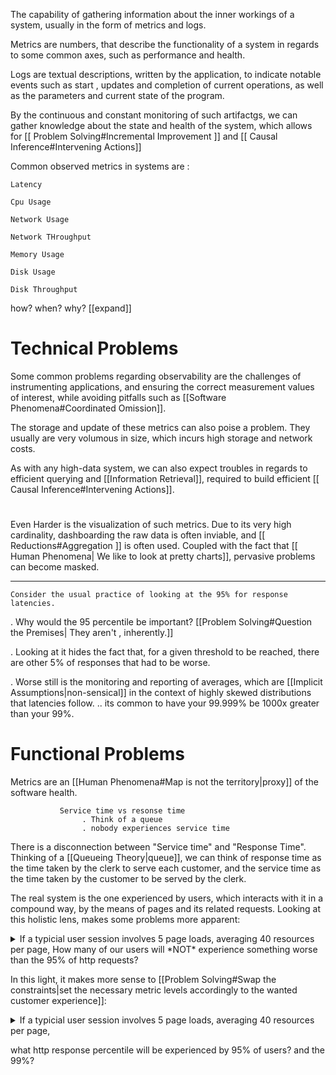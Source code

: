 The capability of gathering information about the inner workings of a system, usually in the form of metrics and logs.

Metrics are numbers, that describe the functionality of a system in regards to some common axes, such as performance and health.

Logs are textual descriptions, written by the application, to indicate notable events such as start , updates and completion of current operations, as well as the parameters and current state of the program.


By the continuous and constant monitoring of such artifactgs, we can gather knowledge about the state and health of the system, which allows for [[ Problem Solving#Incremental Improvement ]] and [[ Causal Inference#Intervening Actions]]

Common observed metrics in systems are :
    
    Latency
    
    Cpu Usage

    Network Usage

    Network THroughput

    Memory Usage

    Disk Usage

    Disk Throughput

how? when? why? [[expand]]
    


# Technical Problems

Some common problems regarding observability are the challenges of instrumenting applications, and ensuring the correct measurement  values of interest, while avoiding pitfalls such as [[Software Phenomena#Coordinated Omission]].


The storage and update of these metrics can also poise a problem. They usually are very volumous in size, which incurs high storage and network costs. 

As with any high-data system, we can also expect troubles in regards to efficient querying and [[Information Retrieval]], required to build efficient [[ Causal Inference#Intervening Actions]]. 


# 

Even Harder is the visualization of such metrics. Due to its very high cardinality, dashboarding the raw data is often inviable, and [[ Reductions#Aggregation ]] is often used. Coupled with the fact that [[ Human Phenomena| We like to look at pretty charts]], 
pervasive problems can become masked. 
    
___

    Consider the usual practice of looking at the 95% for response latencies. 

. Why would the 95 percentile be important? [[Problem Solving#Question the Premises| They aren't , inherently.]]

. Looking at it hides the fact that, for a given threshold to be reached, there are other 5% of responses that had to be worse. 

. Worse still is the monitoring and reporting of averages, which are [[Implicit Assumptions|non-sensical]] in the context of highly skewed distributions that latencies follow.
    .. its common to have your 99.999% be 1000x greater than your 99%. 
            
    

# Functional Problems
    

Metrics are an [[Human Phenomena#Map is not the territory|proxy]] of the software health.

               Service time vs resonse time
                    . Think of a queue
                    . nobody experiences service time 
 

There is a disconnection between "Service time" and "Response Time". Thinking of a [[Queueing Theory|queue]], we can think of response time as the time taken by the clerk to  serve each customer, and the service time as the time taken by the customer to be served by the clerk.

The real system is the one experienced by users, which interacts with it in a compound way, by the means of pages and its related requests. Looking at this holistic lens, makes some problems more apparent:


<details
class=blue>
<summary>If a typicial user session involves 5 page loads, averaging 40 resources per page, How many of our users will *NOT* experience something worse than the 95% of http requests?
</summary>
0.0035%.
<br>
<br>
There will be 40*5 = 200 total resources loaded.
Each of these have a 0.95 chance of being 'ok'.
The chance of none of this being bad is 0.95^200 = 0.00035</details>

In this light, it makes more sense to [[Problem Solving#Swap the constraints|set the necessary metric levels accordingly to the wanted customer experience]]:

<details
class=blue>
<summary>If a typicial user session involves 5 page loads, averaging 40 resources per page, 

what http response percentile will be experienced by  95% of users?
and the 99%?
</summary>
99.97.
<br>
99.995
<br>
[[todo]]
details>


The usual way of setting thresholds is just [[Human Phenomena#Wishful Thinking]].


___




# Tips


Latency does not lives in isolation, we need to look at it in the context of load.

When comparing systems by the means of tools such as load charts, looking at how systems behave when pushed past the saturation point is useless: you already crashed your car. 
    . This can be seen as an [[Implicit Assumptions]] that your normal operation load is past the point of saturation ( 100% load ).


# References
    
(1)[https://www.youtube.com/watch?v=lJ8ydIuPFeU]
(2)[https://www.youtube.com/watch?v=nS0QgxgUYSA]

